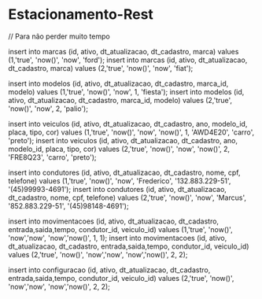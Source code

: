 # Estacionamento-Rest

// Para não perder muito tempo


insert into marcas (id, ativo, dt_atualizacao, dt_cadastro, marca) values (1,'true', 'now()', 'now', 'ford');
insert into marcas (id, ativo, dt_atualizacao, dt_cadastro, marca) values (2,'true', 'now()', 'now', 'fiat');

insert into modelos (id, ativo, dt_atualizacao, dt_cadastro, marca_id, modelo) values (1,'true', 'now()', 'now', 1, 'fiesta');
insert into modelos (id, ativo, dt_atualizacao, dt_cadastro, marca_id, modelo) values (2,'true', 'now()', 'now', 2, 'palio');

insert into veiculos (id, ativo, dt_atualizacao, dt_cadastro, ano, modelo_id, placa, tipo, cor) values (1,'true', 'now()', 'now', 'now()', 1, 'AWD4E20', 'carro', 'preto');
insert into veiculos (id, ativo, dt_atualizacao, dt_cadastro, ano, modelo_id, placa, tipo, cor) values (2,'true', 'now()', 'now', 'now()', 2, 'FRE8Q23', 'carro', 'preto');

insert into condutores (id, ativo, dt_atualizacao, dt_cadastro, nome, cpf, telefone) values (1,'true', 'now()', 'now', 'Frederico', '132.883.229-51', '(45)99993-4691');
insert into condutores (id, ativo, dt_atualizacao, dt_cadastro, nome, cpf, telefone) values (2,'true', 'now()', 'now', 'Marcus', '852.883.229-51', '(45)98148-4691');
	
insert into movimentacoes (id, ativo, dt_atualizacao, dt_cadastro, entrada,saida,tempo, condutor_id, veiculo_id) values (1,'true', 'now()', 'now','now', 'now','now()', 1, 1);
insert into movimentacoes (id, ativo, dt_atualizacao, dt_cadastro, entrada,saida,tempo, condutor_id, veiculo_id) values (2,'true', 'now()', 'now','now', 'now','now()', 2, 2);

insert into configuracao (id, ativo, dt_atualizacao, dt_cadastro, entrada,saida,tempo, condutor_id, veiculo_id) values (2,'true', 'now()', 'now','now', 'now','now()', 2, 2);
